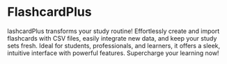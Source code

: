 # FlashcardPlus
lashcardPlus transforms your study routine! Effortlessly create and import flashcards with CSV files, easily integrate new data, and keep your study sets fresh. Ideal for students, professionals, and learners, it offers a sleek, intuitive interface with powerful features. Supercharge your learning now!
